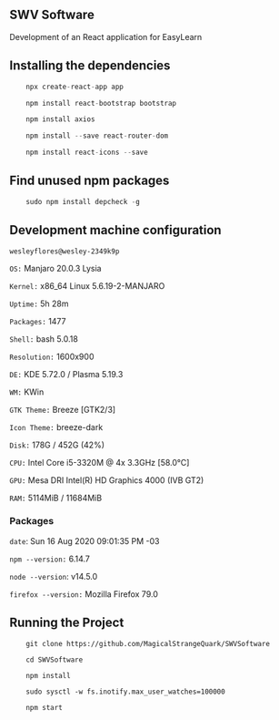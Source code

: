 ## SWV Software

Development of an React application for EasyLearn

## Installing the dependencies

```typescript
    npx create-react-app app

    npm install react-bootstrap bootstrap

    npm install axios

    npm install --save react-router-dom

    npm install react-icons --save
```

## Find unused npm packages

```typescript
    sudo npm install depcheck -g
```

## Development machine configuration

`wesleyflores@wesley-2349k9p`

`OS:` Manjaro 20.0.3 Lysia

`Kernel:` x86_64 Linux 5.6.19-2-MANJARO

`Uptime:` 5h 28m

`Packages:` 1477

`Shell:` bash 5.0.18

`Resolution:` 1600x900

`DE:` KDE 5.72.0 / Plasma 5.19.3

`WM:` KWin

`GTK Theme:` Breeze [GTK2/3]

`Icon Theme:` breeze-dark

`Disk:` 178G / 452G (42%)

`CPU:` Intel Core i5-3320M @ 4x 3.3GHz [58.0°C]

`GPU:` Mesa DRI Intel(R) HD Graphics 4000 (IVB GT2)

`RAM:` 5114MiB / 11684MiB

### Packages

`date`: Sun 16 Aug 2020 09:01:35 PM -03

`npm --version:` 6.14.7

`node --version`: v14.5.0

`firefox --version:` Mozilla Firefox 79.0

## Running the Project

```
    git clone https://github.com/MagicalStrangeQuark/SWVSoftware

    cd SWVSoftware

    npm install

    sudo sysctl -w fs.inotify.max_user_watches=100000

    npm start
```